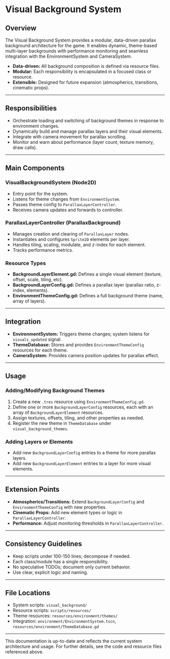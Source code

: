 # Visual Background System

## Overview

The Visual Background System provides a modular, data-driven parallax background architecture for the game. It enables dynamic, theme-based multi-layer backgrounds with performance monitoring and seamless integration with the EnvironmentSystem and CameraSystem.

- **Data-driven:** All background composition is defined via resource files.
- **Modular:** Each responsibility is encapsulated in a focused class or resource.
- **Extensible:** Designed for future expansion (atmospherics, transitions, cinematic props).

---

## Responsibilities

- Orchestrate loading and switching of background themes in response to environment changes.
- Dynamically build and manage parallax layers and their visual elements.
- Integrate with camera movement for parallax scrolling.
- Monitor and warn about performance (layer count, texture memory, draw calls).

---

## Main Components

### VisualBackgroundSystem (Node2D)
- Entry point for the system.
- Listens for theme changes from `EnvironmentSystem`.
- Passes theme config to `ParallaxLayerController`.
- Receives camera updates and forwards to controller.

### ParallaxLayerController (ParallaxBackground)
- Manages creation and clearing of `ParallaxLayer` nodes.
- Instantiates and configures `Sprite2D` elements per layer.
- Handles tiling, scaling, modulate, and z-index for each element.
- Tracks performance metrics.

### Resource Types
- **BackgroundLayerElement.gd:** Defines a single visual element (texture, offset, scale, tiling, etc).
- **BackgroundLayerConfig.gd:** Defines a parallax layer (parallax ratio, z-index, elements).
- **EnvironmentThemeConfig.gd:** Defines a full background theme (name, array of layers).

---

## Integration

- **EnvironmentSystem:** Triggers theme changes; system listens for `visuals_updated` signal.
- **ThemeDatabase:** Stores and provides `EnvironmentThemeConfig` resources for each theme.
- **CameraSystem:** Provides camera position updates for parallax effect.

---

## Usage

### Adding/Modifying Background Themes

1. Create a new `.tres` resource using `EnvironmentThemeConfig.gd`.
2. Define one or more `BackgroundLayerConfig` resources, each with an array of `BackgroundLayerElement` resources.
3. Assign textures, offsets, tiling, and other properties as needed.
4. Register the new theme in `ThemeDatabase` under `visual_background_themes`.

### Adding Layers or Elements

- Add new `BackgroundLayerConfig` entries to a theme for more parallax layers.
- Add new `BackgroundLayerElement` entries to a layer for more visual elements.

---

## Extension Points

- **Atmospherics/Transitions:** Extend `BackgroundLayerConfig` and `EnvironmentThemeConfig` with new properties.
- **Cinematic Props:** Add new element types or logic in `ParallaxLayerController`.
- **Performance:** Adjust monitoring thresholds in `ParallaxLayerController`.

---

## Consistency Guidelines

- Keep scripts under 100-150 lines; decompose if needed.
- Each class/module has a single responsibility.
- No speculative TODOs; document only current behavior.
- Use clear, explicit logic and naming.

---

## File Locations

- System scripts: `visual_background/`
- Resource scripts: `scripts/resources/`
- Theme resources: `resources/environment/themes/`
- Integration: `environment/EnvironmentSystem.tscn`, `resources/environment/ThemeDatabase.gd`

---

This documentation is up-to-date and reflects the current system architecture and usage. For further details, see the code and resource files referenced above.
